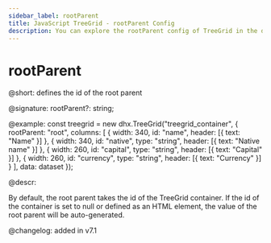 ```yaml
---
sidebar_label: rootParent
title: JavaScript TreeGrid - rootParent Config 
description: You can explore the rootParent config of TreeGrid in the documentation of the DHTMLX JavaScript UI library. Browse developer guides and API reference, try out code examples and live demos, and download a free 30-day evaluation version of DHTMLX Suite 7.
---
```


# rootParent

@short: defines the id of the root parent

@signature: rootParent?: string;

@example:
const treegrid = new dhx.TreeGrid("treegrid_container", {
    rootParent: "root", 
	columns: [
		{ width: 340, id: "name", header: [{ text: "Name" }] },
		{ width: 340, id: "native", type: "string", header: [{ text: "Native name" }] },
		{ width: 260, id: "capital", type: "string", header: [{ text: "Capital" }] },
		{ width: 260, id: "currency", type: "string", header: [{ text: "Currency" }] }
	],
	data: dataset
});

@descr:

By default, the root parent takes the id of the TreeGrid container. 
If the id of the container is set to null or defined as an HTML element, the value of the root parent will be auto-generated. 

@changelog: added in v7.1
